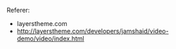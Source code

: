 Referer:

- layerstheme.com
- http://layerstheme.com/developers/jamshaid/video-demo/video/index.html